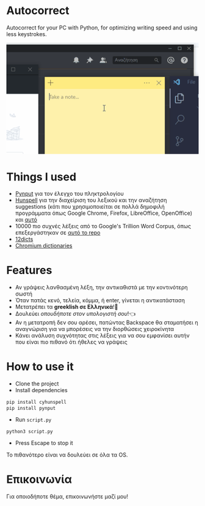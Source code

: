 # Autocorrect

Autocorrect for your PC with Python, for optimizing writing speed and using less keystrokes.

![gif demonstration](demonstration.gif)

# Things I used

- [Pynput](https://github.com/moses-palmer/pynput/) για τον έλεγχο του πληκτρολογίου
- [Hunspell](http://hunspell.github.io/) για την διαχείριση του λεξικού και την αναζήτηση suggestions (κάτι που χρησιμοποιείται σε πολλά δημοφιλή προγράμματα όπως Google Chrome, Firefox, LibreOffice, OpenOffice) και [αυτό](https://github.com/MSeal/cython_hunspell)
- 10000 πιο συχνές λέξεις από το Google's Trillion Word Corpus, όπως επεξεργάστηκαν σε [αυτό το repo](https://github.com/first20hours/google-10000-english)
- [12dicts](http://wordlist.aspell.net/12dicts/)
- [Chromium dictionaries](https://chromium.googlesource.com/chromium/deps/hunspell_dictionaries/)

# Features

- Αν γράψεις λανθασμένη λέξη, την αντικαθιστά με την κοντινότερη σωστή
- Όταν πατάς κενό, τελεία, κόμμα, ή enter, γίνεται η αντικατάσταση
- Μετατρέπει τα **greeklish σε Ελληνικά**!🎉
- Δουλεύει _οπουδήποτε στον υπολογιστή σου_!👈
- Αν η μετατροπή δεν σου αρέσει, πατώντας Backspace θα σταματήσει η αναγνώριση για να μπορέσεις να την διορθώσεις χειροκίνητα
- Κάνει ανάλυση συχνότητας στις λέξεις για να σου εμφανίσει αυτήν που είναι πιο πιθανό ότι ήθελες να γράψεις

# How to use it

- Clone the project
- Install dependencies

```
pip install cyhunspell
pip install pynput
```

- Run `script.py`

```
python3 script.py
```

- Press Escape to stop it

Το πιθανότερο είναι να δουλεύει σε όλα τα OS.

# Επικοινωνία

Για οποιοδήποτε θέμα, επικοινωνήστε μαζί μου!
